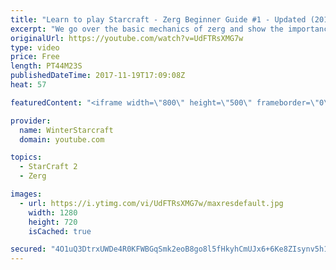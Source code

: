 ```yaml
---
title: "Learn to play Starcraft - Zerg Beginner Guide #1 - Updated (2017)"
excerpt: "We go over the basic mechanics of zerg and show the importance of understanding at least some of what your opponent is doing.  This guide is meant for players with an understanding of the objectives of starcraft but without any strong direction or gameplan, especially for each specific race! -- Watch"
originalUrl: https://youtube.com/watch?v=UdFTRsXMG7w
type: video
price: Free
length: PT44M23S
publishedDateTime: 2017-11-19T17:09:08Z
heat: 57

featuredContent: "<iframe width=\"800\" height=\"500\" frameborder=\"0\" src=\"https://www.youtube.com/embed/UdFTRsXMG7w\" allow=\"accelerometer; autoplay; encrypted-media; gyroscope; picture-in-picture\" allowfullscreen></iframe>"

provider:
  name: WinterStarcraft
  domain: youtube.com

topics:
  - StarCraft 2
  - Zerg

images:
  - url: https://i.ytimg.com/vi/UdFTRsXMG7w/maxresdefault.jpg
    width: 1280
    height: 720
    isCached: true

secured: "4O1uQ3DtrxUWDe4R0KFWBGqSmk2eoB8go8l5fHkyhCmUJx6+6Ke8ZIsynv5h1yXwam1ldFANxZnqMqAMMYprQqdUbmpEDBSrvcFIv1O4d/nqII+XvtqLwGSExy6QRdg0RGc40Sf9d1W1sULrVis9Je7A40+QwuB1KoNXRRsML27vP5MMjbMgzWHj9IMo7czr30yTriMyptxUx65KSamWN74f7IejLPyM+emeNDUNj0AeolFUVTcmEAe/M+ehttFvkaKCuMs2IYJTMyqIJI0K84MgJ7neqDQXY06OdAzRYDE2jnU5GXK74Y8NzQIn53tKTJ26aw9ahynEy6jQkGhMp1/HSl/yG1t+ho97LaQ06n6xKySQpXjWq2G5/83x/NnmhBTdbKUPlrzbUd6zpiXamm7nporne3se6ccLGMXXtU4XTat9cVZyn9kJWsH1ze40;Mra7xvxAL1H+XEP/IsPT5g=="
---
```



